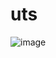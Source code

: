 # uts
![image](https://user-images.githubusercontent.com/83534718/116872335-e633be80-ac3f-11eb-9d0d-ac3865aa5c67.png)
